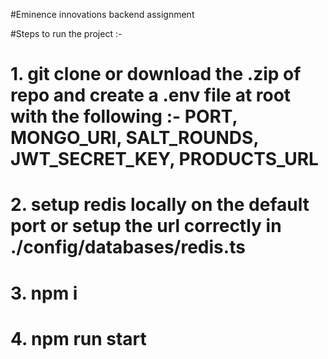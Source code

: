 #Eminence innovations backend assignment

#Steps to run the project :-

# 1. git clone or download the .zip of repo and create a .env file at root with the following :- PORT, MONGO_URI, SALT_ROUNDS, JWT_SECRET_KEY, PRODUCTS_URL
# 2. setup redis locally on the default port or setup the url correctly in ./config/databases/redis.ts
# 3. npm i
# 4. npm run start
